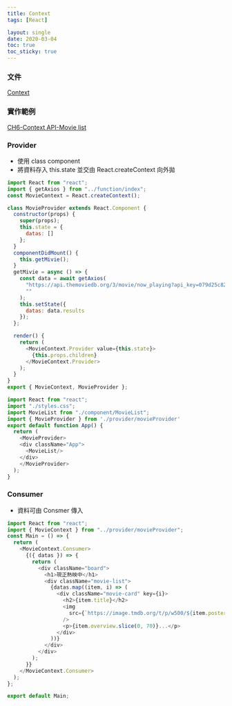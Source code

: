 ```yaml
---
title: Context
tags: [React]

layout: single
date: 2020-03-04
toc: true
toc_sticky: true
---
```



### 文件
[Context](https://zh-hant.reactjs.org/docs/context.html)

### 實作範例
[CH6-Context API-Movie list](https://codesandbox.io/s/ch6-context-api-movie-list-zunlp)

### Provider
+ 使用 class component
+ 將資料存入 this.state 並交由 React.createContext 向外拋
``` javascript
import React from "react";
import { getAxios } from "../function/index";
const MovieContext = React.createContext();

class MovieProvider extends React.Component {
  constructor(props) {
    super(props);
    this.state = {
      datas: []
    };
  }
  componentDidMount() {
    this.getMivie();
  }
  getMivie = async () => {
    const data = await getAxios(
      "https://api.themoviedb.org/3/movie/now_playing?api_key=079d25c82040bf67eedcb0b96ca55e2e&language=zh-TW",
      ""
    );
    this.setState({
      datas: data.results
    });
  };

  render() {
    return (
      <MovieContext.Provider value={this.state}>
        {this.props.children}
      </MovieContext.Provider>
    );
  }
}
export { MovieContext, MovieProvider };
```

``` javascript
import React from "react";
import "./styles.css";
import MovieList from "./component/MovieList";
import { MovieProvider } from './provider/movieProvider'
export default function App() {
  return (
    <MovieProvider>
    <div className="App">
      <MovieList/>
    </div>
    </MovieProvider>
  );
}
```
### Consumer
+ 資料可由 Consmer 傳入
``` javascript
import React from "react";
import { MovieContext } from "../provider/movieProvider";
const Main = () => {
  return (
    <MovieContext.Consumer>
      {({ datas }) => {
        return (
          <div className="board">
            <h1>現正熱映中</h1>
            <div className="movie-list">
              {datas.map((item, i) => (
                <div className="movie-card" key={i}>
                  <h2>{item.title}</h2>
                  <img
                    src={`https://image.tmdb.org/t/p/w500/${item.poster_path}`}
                  />
                  <p>{item.overview.slice(0, 70)}...</p>
                </div>
              ))}
            </div>
          </div>
        );
      }}
    </MovieContext.Consumer>
  );
};

export default Main;

```






